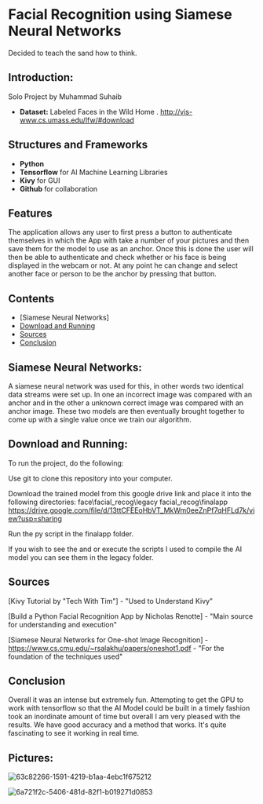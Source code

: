 # Facial Recognition using Siamese Neural Networks


Decided to teach the sand how to think.

## Introduction: 

Solo Project by Muhammad Suhaib
*  **Dataset:** Labeled Faces in the Wild Home
. 
http://vis-www.cs.umass.edu/lfw/#download

## Structures and Frameworks 
 
*    **Python** 
*    **Tensorflow** for AI Machine Learning Libraries
*    **Kivy** for GUI
*    **Github** for collaboration
## Features

The application allows any user to first press a button to authenticate themselves in which the App with take a number of your pictures and then save them for the model to use as an anchor. Once this is done the user will then be able to authenticate and check whether or his face is being displayed in the webcam or not. At any point he can change and select another face or person to be the anchor by pressing that button.

## Contents

*   [Siamese Neural Networks]
*   [Download and Running](#Set-Up)
*   [Sources](#sources)
*   [Conclusion](#conclusion)

## Siamese Neural Networks:

A siamese neural network was used for this, in other words two identical data streams were set up. In one an incorrect image was compared with an anchor and in the other a unknown correct image was compared with an anchor image. These two models are then eventually brought together to come up with a single value once we train our algorithm.


## Download and Running:

To run the project, do the following:

Use git to clone this repository into your computer.

Download the trained model from this google drive link and place it into the following directories:
face\facial_recog\legacy
facial_recog\finalapp
https://drive.google.com/file/d/13ttCFEEoHbVT_MkWm0eeZnPf7qHFLd7k/view?usp=sharing



Run the py script in the finalapp folder.

If you wish to see the and or execute the scripts I used to compile the AI model you can see them in the legacy folder.



## Sources

[Kivy Tutorial by "Tech With Tim"] - "Used to Understand Kivy"

[Build a Python Facial Recognition App by Nicholas Renotte] - "Main source for understanding and execution"

[Siamese Neural Networks for One-shot Image Recognition] - https://www.cs.cmu.edu/~rsalakhu/papers/oneshot1.pdf - "For the foundation of the techniques used"

## Conclusion

Overall it was an intense but extremely fun. Attempting to get the GPU to work with tensorflow so that the AI Model could be built in a timely fashion took an inordinate amount of time but overall I am very pleased with the results. We have good accuracy and a method that works. It's quite fascinating to see it working in real time.

## Pictures:
![63c82266-1591-4219-b1aa-4ebc1f675212](https://user-images.githubusercontent.com/90059140/235499079-17f91a94-9a3e-4e88-9dbb-9786ac19d6e9.jpg)

![6a721f2c-5406-481d-82f1-b019271d0853](https://user-images.githubusercontent.com/90059140/235499172-2e8fec21-c54b-4138-8746-f50d04f33bb9.jpg)
